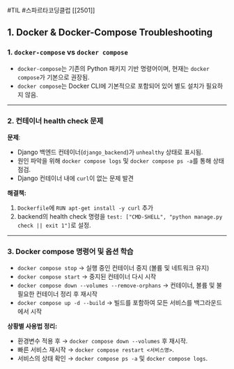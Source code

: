 #TIL #스파르타코딩클럽 [[2501]]

## 1. Docker & Docker-Compose Troubleshooting
### 1. `docker-compose` vs `docker compose`
- `docker-compose`는 기존의 Python 패키지 기반 명령어이며, 현재는 `docker compose`가 기본으로 권장됨.
- `docker compose`는 Docker CLI에 기본적으로 포함되어 있어 별도 설치가 필요하지 않음.


---
### 2. 컨테이너 health check 문제
**문제**:
- Django 백엔드 컨테이너(`django_backend`)가 `unhealthy` 상태로 표시됨.
- 원인 파악을 위해 `docker compose logs` 및 `docker compose ps -a`를 통해 상태 점검.
- Django 컨테이너 내에 `curl`이 없는 문제 발견

**해결책:**
1. `Dockerfile`에 `RUN apt-get install -y curl` 추가
2. backend의 health check 명령을 `test: ["CMD-SHELL", "python manage.py check || exit 1"]`로 설정.


---
### 3. Docker compose 명령어 및 옵션 학습
- `docker compose stop` → 실행 중인 컨테이너 중지 (볼륨 및 네트워크 유지)
- `docker compose start` → 중지된 컨테이너 다시 시작
- `docker compose down --volumes --remove-orphans` → 컨테이너, 볼륨 및 불필요한 컨테이너 정리 후 재시작
- `docker compose up -d --build` → 빌드를 포함하여 모든 서비스를 백그라운드에서 시작

**상황별 사용법 정리:**
- 환경변수 적용 후 → `docker compose down --volumes` 후 재시작.
- 빠른 서비스 재시작 → `docker compose restart <서비스명>`.
- 서비스의 상태 확인 → `docker compose ps -a` 및 `docker compose logs`.

